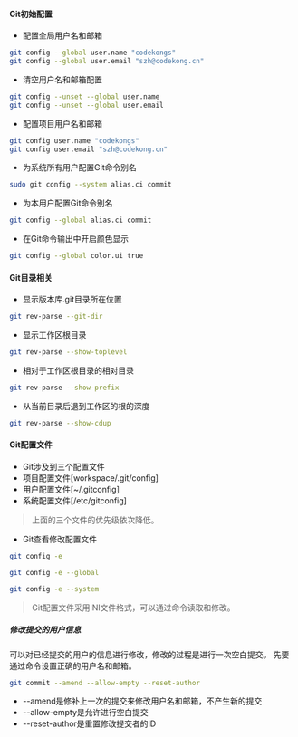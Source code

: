 #### Git初始配置
- 配置全局用户名和邮箱
```bash
git config --global user.name "codekongs"
git config --global user.email "szh@codekong.cn"
```

- 清空用户名和邮箱配置
```bash
git config --unset --global user.name
git config --unset --global user.email
```

- 配置项目用户名和邮箱
```bash
git config user.name "codekongs"
git config user.email "szh@codekong.cn"
```

- 为系统所有用户配置Git命令别名
```bash
sudo git config --system alias.ci commit
```

- 为本用户配置Git命令别名
```bash
git config --global alias.ci commit
```

- 在Git命令输出中开启颜色显示
```bash
git config --global color.ui true
```


#### Git目录相关
- 显示版本库.git目录所在位置
```bash
git rev-parse --git-dir
```

- 显示工作区根目录
```bash
git rev-parse --show-toplevel
```

- 相对于工作区根目录的相对目录
```bash
git rev-parse --show-prefix
```

- 从当前目录后退到工作区的根的深度
```bash
git rev-parse --show-cdup
```


#### Git配置文件

- Git涉及到三个配置文件
 - 项目配置文件[workspace/.git/config]
 - 用户配置文件[~/.gitconfig]
 - 系统配置文件[/etc/gitconfig]

> 上面的三个文件的优先级依次降低。


- Git查看修改配置文件

```bash
git config -e

git config -e --global

git config -e --system
```

> Git配置文件采用INI文件格式，可以通过命令读取和修改。

##### 修改提交的用户信息
可以对已经提交的用户的信息进行修改，修改的过程是进行一次空白提交。
先要通过命令设置正确的用户名和邮箱。
```bash
git commit --amend --allow-empty --reset-author
```
- --amend是修补上一次的提交来修改用户名和邮箱，不产生新的提交
- --allow-empty是允许进行空白提交
- --reset-author是重置修改提交者的ID
